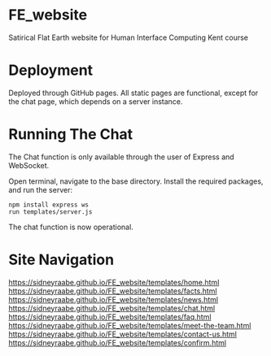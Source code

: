 # FE_website
Satirical Flat Earth website for Human Interface Computing Kent course

# Deployment
Deployed through GitHub pages. All static pages are functional, except for the chat page, which depends on a server instance.

# Running The Chat
The Chat function is only available through the user of Express and WebSocket.

Open terminal, navigate to the base directory.
Install the required packages, and run the server:

```
npm install express ws
run templates/server.js
```

The chat function is now operational.


# Site Navigation
https://sidneyraabe.github.io/FE_website/templates/home.html
https://sidneyraabe.github.io/FE_website/templates/facts.html
https://sidneyraabe.github.io/FE_website/templates/news.html
https://sidneyraabe.github.io/FE_website/templates/chat.html
https://sidneyraabe.github.io/FE_website/templates/faq.html
https://sidneyraabe.github.io/FE_website/templates/meet-the-team.html
https://sidneyraabe.github.io/FE_website/templates/contact-us.html
https://sidneyraabe.github.io/FE_website/templates/confirm.html

